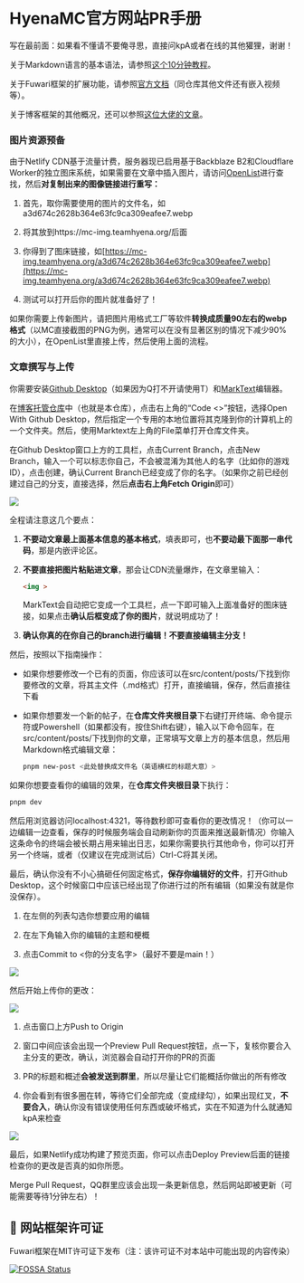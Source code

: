 # HyenaMC官方网站PR手册

写在最前面：如果看不懂请不要俺寻思，直接问kpA或者在线的其他獾狸，谢谢！

关于Markdown语言的基本语法，请参照[这个10分钟教程](https://markdown.com.cn/basic-syntax/)。

关于Fuwari框架的扩展功能，请参照[官方文档](https://github.com/saicaca/fuwari/blob/main/src/content/posts/markdown-extended.md)（同仓库其他文件还有嵌入视频等）。

关于博客框架的其他概况，还可以参照[这位大佬的文章](https://www.2x.nz/posts/fuwari/)。

### 图片资源预备

由于Netlify CDN基于流量计费，服务器现已启用基于Backblaze B2和Cloudflare Worker的独立图床系统，如果需要在文章中插入图片，请访问[OpenList](https://files.teamhyena.org/b2/img)进行查找，然后**对复制出来的图像链接进行重写：**

1. 首先，取你需要使用的图片的文件名，如a3d674c2628b364e63fc9ca309eafee7.webp

2. 将其放到https://mc-img.teamhyena.org/后面

3. 你得到了图床链接，如[https://mc-img.teamhyena.org/a3d674c2628b364e63fc9ca309eafee7.webp](https://mc-img.teamhyena.org/a3d674c2628b364e63fc9ca309eafee7.webp)

4. 测试可以打开后你的图片就准备好了！

如果你需要上传新图片，请把图片用格式工厂等软件**转换成质量90左右的webp格式**（以MC直接截图的PNG为例，通常可以在没有显著区别的情况下减少90%的大小），在OpenList里直接上传，然后使用上面的流程。

### 文章撰写与上传

你需要安装[Github Desktop](https://github.com/apps/desktop)（如果因为Q打不开请使用T）和[MarkText](https://mark-text.en.lo4d.com/windows)编辑器。

在[博客托管仓库](https://github.com/HyenaMC/blog-site)中（也就是本仓库），点击右上角的“Code <>”按钮，选择Open With Github Desktop，然后指定一个专用的本地位置将其克隆到你的计算机上的一个文件夹。然后，使用Marktext左上角的File菜单打开仓库文件夹。

在Github Desktop窗口上方的工具栏，点击Current Branch，点击New Branch，输入一个可以标志你自己，不会被混淆为其他人的名字（比如你的游戏ID），点击创建，确认Current Branch已经变成了你的名字。（如果你之前已经创建过自己的分支，直接选择，然后**点击右上角Fetch Origin**即可）

![](https://mc-img.teamhyena.org/88cd9a600ddc496bf6a4ebea0650aab8.webp)

全程请注意这几个要点：

1. **不要动文章最上面基本信息的基本格式**，填表即可，也**不要动最下面那一串代码**，那是内嵌评论区。

2. **不要直接把图片粘贴进文章**，那会让CDN流量爆炸，在文章里输入：
   
   ```markdown
   <img >
   ```
   
   MarkText会自动把它变成一个工具栏，点一下即可输入上面准备好的图床链接，如果点击**确认后框变成了你的图片**，就说明成功了！

3. **确认你真的在你自己的branch进行编辑！不要直接编辑主分支！**

然后，按照以下指南操作：

- 如果你想要修改一个已有的页面，你应该可以在src/content/posts/下找到你要修改的文章，将其主文件（.md格式）打开，直接编辑，保存，然后直接往下看

- 如果你想要发一个新的帖子，在**仓库文件夹根目录**下右键打开终端、命令提示符或Powershell（如果都没有，按住Shift右键），输入以下命令回车，在src/content/posts/下找到你的文章，正常填写文章上方的基本信息，然后用Markdown格式编辑文章：
  
  ```powershell
  pnpm new-post <此处替换成文件名（英语横杠的标题大意）>
  ```

如果你想要查看你的编辑的效果，在**仓库文件夹根目录**下执行：

```powershell
pnpm dev
```

然后用浏览器访问localhost:4321，等待数秒即可查看你的更改情况！（你可以一边编辑一边查看，保存的时候服务端会自动刷新你的页面来推送最新情况）你输入这条命令的终端会被长期占用来输出日志，如果你需要执行其他命令，你可以打开另一个终端，或者（仅建议在完成测试后）Ctrl-C将其关闭。

最后，确认你没有不小心搞砸任何固定格式，**保存你编辑好的文件**，打开Github Desktop，这个时候窗口中应该已经出现了你进行过的所有编辑（如果没有就是你没保存）。

1. 在左侧的列表勾选你想要应用的编辑

2. 在左下角输入你的编辑的主题和梗概

3. 点击Commit to <你的分支名字>（最好不要是main！）

![](https://mc-img.teamhyena.org/900eec638728050a3645e968a441e834.webp)

然后开始上传你的更改：

![](https://mc-img.teamhyena.org/32c59f3fe67f60033e0be628e3408a62.webp)

1. 点击窗口上方Push to Origin

2. 窗口中间应该会出现一个Preview Pull Request按钮，点一下，复核你要合入主分支的更改，确认，浏览器会自动打开你的PR的页面

3. PR的标题和概述**会被发送到群里**，所以尽量让它们能概括你做出的所有修改

4. 你会看到有很多圈在转，等待它们全部完成（变成绿勾），如果出现红叉，**不要合入**，确认你没有错误使用任何东西或破坏格式，实在不知道为什么就通知kpA来检查

![](https://mc-img.teamhyena.org/2fd78bde3186b1e9e741e478789ce4df.webp)

最后，如果Netlify成功构建了预览页面，你可以点击Deploy Preview后面的链接检查你的更改是否真的如你所愿。

Merge Pull Request，QQ群里应该会出现一条更新信息，然后网站即被更新（可能需要等待1分钟左右）！

## 📄 网站框架许可证

Fuwari框架在MIT许可证下发布（注：该许可证不对本站中可能出现的内容传染）

[![FOSSA Status](https://app.fossa.com/api/projects/git%2Bgithub.com%2Fsaicaca%2Ffuwari.svg?type=large&issueType=license)](https://app.fossa.com/projects/git%2Bgithub.com%2Fsaicaca%2Ffuwari?ref=badge_large&issueType=license)
